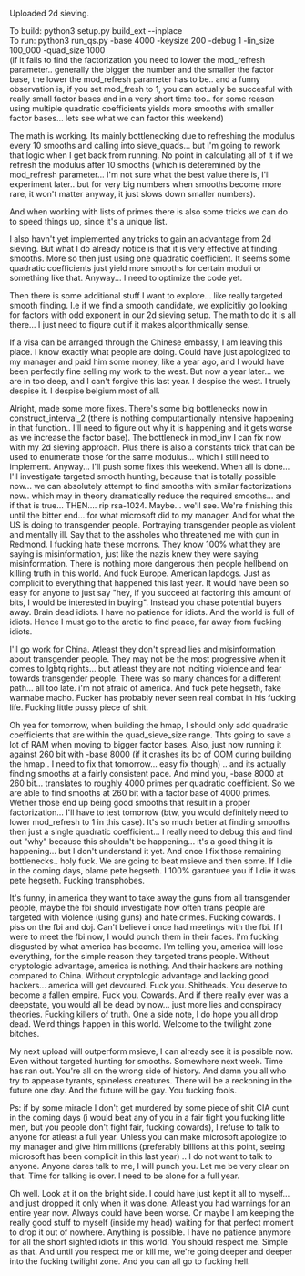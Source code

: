 Uploaded 2d sieving. 


To build: python3 setup.py build_ext --inplace</br>
To run: python3 run_qs.py -base 4000 -keysize 200 -debug 1 -lin_size 100_000 -quad_size 1000</br>  (if it fails to find the factorization you need to lower the mod_refresh parameter.. generally the bigger the number and the smaller the factor base, the lower the mod_refresh parameter has to be.. and a funny observation is, if you set mod_fresh to 1, you can actually be succesful with really small factor bases and in a very short time too.. for some reason using multiple quadratic coefficients yields more smooths with smaller factor bases... lets see what we can factor this weekend)

The math is working. Its mainly bottlenecking due to refreshing the modulus every 10 smooths and calling into sieve_quads... but I'm going to rework that logic when I get back from running. No point in calculating all of it if we refresh the modulus after 10 smooths (which is deteremined by the mod_refresh parameter... I'm not sure what the best value there is, I'll experiment later.. but for very big numbers when smooths become more rare, it won't matter anyway, it just slows down smaller numbers).

And when working with lists of primes there is also some tricks we can do to speed things up, since it's a unique list.

I also havn't yet implemented any tricks to gain an advantage from 2d sieving. But what I do already notice is that it is very effective at finding smooths. More so then just using one quadratic coefficient. It seems some quadratic coefficients just yield more smooths for certain moduli or something like that. Anyway... I need to optimize the code yet.

Then there is some additional stuff I want to explore... like really targeted smooth finding. I.e if we find a smooth candidate, we explicitliy go looking for factors with odd exponent in our 2d sieving setup. The math to do it is all there... I just need to figure out if it makes algorithmically sense.

If a visa can be arranged through the Chinese embassy, I am leaving this place. I know exactly what people are doing. 
Could have just apologized to my manager and paid him some money, like a year ago, and I would have been perfectly fine selling my work to the west.
But now a year later... we are in too deep, and I can't forgive this last year. I despise the west. I truely despise it. I despise belgium most of all. 

Alright, made some more fixes. There's some big bottlenecks now in construct_interval_2 (there is nothing computantionally intensive happening in that function.. I'll need to figure out why it is happening and it gets worse as we increase the factor base). The bottleneck in mod_inv I can fix now with my 2d sieving approach. Plus there is also a constants trick that can be used to enumerate those for the same modulus... which I still need to implement. Anyway... I'll push some fixes this weekend. When all is done... I'll investigate targeted smooth hunting, because that is totally possible now...  we can absolutely attempt to find smooths with similar factorizations now.. which may in theory dramatically reduce the required smooths... and if that is true... THEN.... rip rsa-1024. Maybe... we'll see. We're finishing this until the bitter end... for what microsoft did to my manager. And for what the US is doing to transgender people. Portraying transgender people as violent and mentally ill. Say that to the assholes who threatened me with gun in Redmond. I fucking hate these morrons. They know 100% what they are saying is misinformation, just like the nazis knew they were saying misinformation. There is nothing more dangerous then people hellbend on killing truth in this world. And fuck Europe. American lapdogs. Just as complicit to everything that happened this last year. It would have been so easy for anyone to just say "hey, if you succeed at factoring this amount of bits, I would be interested in buying". Instead you chase potential buyers away. Brain dead idiots. I have no patience for idiots. And the world is full of idiots. Hence I must go to the arctic to find peace, far away from fucking idiots.

I'll go work for China. Atleast they don't spread lies and misinformation about transgender people. They may not be the most progressive when it comes to lgbtq rights... but atleast they are not inciting violence and fear towards transgender people. There was so many chances for a different path... all too late. i'm not afraid of america. And fuck pete hegseth, fake wannabe macho. Fucker has probably never seen real combat in his fucking life. Fucking little pussy piece of shit.

Oh yea for tomorrow, when building the hmap, I should only add quadratic coefficients that are within the quad_sieve_size range. Thts going to save a lot of RAM when moving to bigger factor bases. Also, just now running it against 260 bit with -base 8000 (if it crashes its bc of OOM during building the hmap.. I need to fix that tomorrow... easy fix though) .. and its actually finding smooths at a fairly consistent pace. And mind you, -base 8000 at 260 bit... translates to roughly 4000 primes per quadratic coefficient. So we are able to find smooths at 260 bit with a factor base of 4000 primes. Wether those end up being good smooths that result in a proper factorization... I'll have to test tomorrow (btw, you would definitely need to lower mod_refresh to 1 in this case). It's so much better at finding smooths then just a single quadratic coefficient... I really need to debug this and find out "why" because this shouldn't be happening... it's a good thing it is happening... but I don't understand it yet. And once I fix those remaining bottlenecks.. holy fuck. We are going to beat msieve and then some. If I die in the coming days, blame pete hegseth. I 100% garantuee you if I die it was pete hegseth. Fucking transphobes.

It's funny, in america they want to take away the guns from all transgender people, maybe the fbi should investigate how often trans people are targeted with violence (using guns) and hate crimes. Fucking cowards. I piss on the fbi and doj. Can't believe i once had meetings with the fbi. If I were to meet the fbi now, I would punch them in their faces. I'm fucking disgusted by what america has become. I'm telling you, america will lose everything, for the simple reason they targeted trans people. Without cryptologic advantage, america is nothing. And their hackers are nothing compared to China. Without cryptologic advantage and lacking good hackers... america will get devoured. Fuck you. Shitheads. You deserve to become a fallen empire. Fuck you. Cowards. And if there really ever was a deepstate, you would all be dead by now... just more lies and conspiracy theories. Fucking killers of truth. One a side note, I do hope you all drop dead. Weird things happen in this world. Welcome to the twilight zone bitches.

My next upload will outperform msieve, I can already see it is possible now. Even without targeted hunting for smooths. Somewhere next week. Time has ran out. You're all on the wrong side of history. And damn you all who try to appease tyrants, spineless creatures. There will be a reckoning in the future one day. And the future will be gay. You fucking fools.

Ps: if by some miracle I don't get murdered by some piece of shit CIA cunt in the coming days (i would beat any of you in a fair fight you fucking litte men, but you people don't fight fair, fucking cowards), I refuse to talk to anyone for atleast a full year. Unless you can make microsoft apologize to my manager and give him millions (preferably billions at this point, seeing microsoft has been complicit in this last year) .. I do not want to talk to anyone. Anyone dares talk to me, I will punch you. Let me be very clear on that. Time for talking is over. I need to be alone for a full year.

Oh well. Look at it on the bright side. I could have just kept it all to myself... and just dropped it only when it was done. Atleast you had warnings for an entire year now. Always could have been worse. Or maybe I am keeping the really good stuff to myself (inside my head) waiting for that perfect moment to drop it out of nowhere. Anything is possible. I have no patience anymore for all the short sighted idiots in this world. You should respect me. Simple as that. And until you respect me or kill me, we're going deeper and deeper into the fucking twilight zone. And you can all go to fucking hell.
